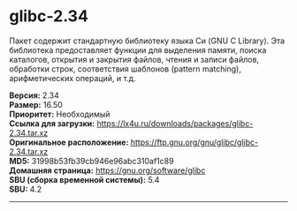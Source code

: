 # glibc-2.34

Пакет содержит стандартную библиотеку языка Си (GNU C Library). Эта библиотека предоставляет функции для выделения памяти, поиска каталогов, открытия и закрытия файлов, чтения и записи файлов, обработки строк, соответствия шаблонов (pattern matching), арифметических операций, и т.д.

**Версия:** 2.34
<br />
**Размер:** 16.50
<br />
**Приоритет:** Необходимый
<br />
**Ссылка для загрузки:** https://lx4u.ru/downloads/packages/glibc-2.34.tar.xz
<br />
**Оригинальное расположение:** https://ftp.gnu.org/gnu/glibc/glibc-2.34.tar.xz
<br />
**MD5:** 31998b53fb39cb946e96abc310af1c89
<br />
**Домашняя страница:** https://gnu.org/software/glibc
        <br />
**SBU (сборка временной системы):** 5.4
<br />
**SBU:** 4.2

***
            